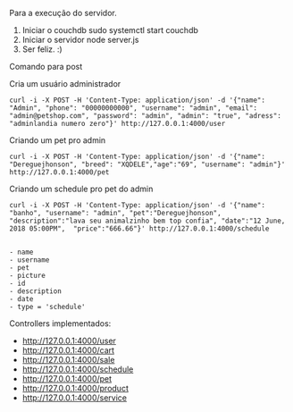 Para a execução do servidor.

1. Iniciar o couchdb
	sudo systemctl start couchdb
2. Iniciar o servidor
	node server.js
3. Ser feliz. :)


Comando para post

Cria um usuário administrador

	curl -i -X POST -H 'Content-Type: application/json' -d '{"name": "Admin", "phone": "00000000000", "username": "admin", "email": "admin@petshop.com", "password": "admin", "admin": "true", "adress": "adminlandia numero zero"}' http://127.0.0.1:4000/user

Criando um pet pro admin

	curl -i -X POST -H 'Content-Type: application/json' -d '{"name": "Dereguejhonson", "breed": "XQDELE","age":"69", "username": "admin"}' http://127.0.0.1:4000/pet

Criando um schedule pro pet do admin

	curl -i -X POST -H 'Content-Type: application/json' -d '{"name": "banho", "username": "admin", "pet":"Dereguejhonson", "description":"lava seu animalzinho bem top confia", "date":"12 June, 2018 05:00PM",  "price":"666.66"}' http://127.0.0.1:4000/schedule


	- name
	- username
	- pet
	- picture
	- id
	- description
	- date
	- type = 'schedule'


Controllers implementados:
* http://127.0.0.1:4000/user
* http://127.0.0.1:4000/cart
* http://127.0.0.1:4000/sale
* http://127.0.0.1:4000/schedule
* http://127.0.0.1:4000/pet
* http://127.0.0.1:4000/product
* http://127.0.0.1:4000/service